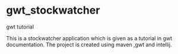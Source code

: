 # gwt_stockwatcher
gwt tutorial


This is a stockwatcher application which is given as a tutorial in gwt documentation. The project is created using maven ,gwt and intellij.
